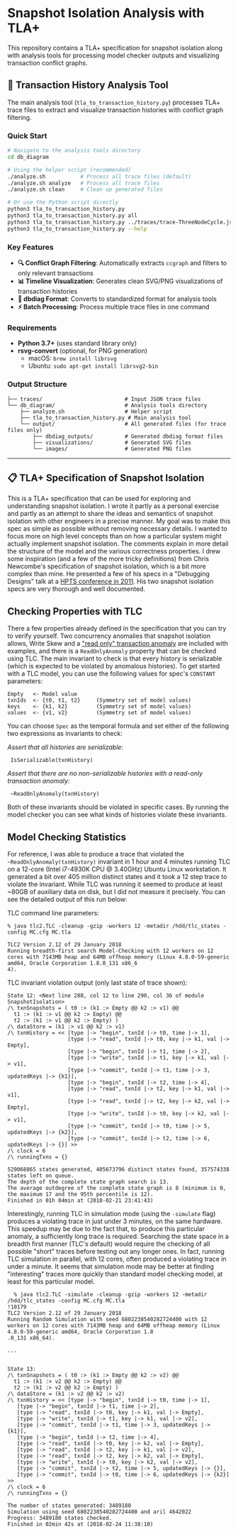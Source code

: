 # Snapshot Isolation Analysis with TLA+

This repository contains a TLA+ specification for snapshot isolation along with analysis tools for processing model checker outputs and visualizing transaction conflict graphs.

## 🔧 Transaction History Analysis Tool

The main analysis tool (`tla_to_transaction_history.py`) processes TLA+ trace files to extract and visualize transaction histories with conflict graph filtering.

### Quick Start

```bash
# Navigate to the analysis tools directory
cd db_diagram

# Using the helper script (recommended)
./analyze.sh           # Process all trace files (default)
./analyze.sh analyze   # Process all trace files  
./analyze.sh clean     # Clean up generated files

# Or use the Python script directly
python3 tla_to_transaction_history.py                                    # Process all traces (default)
python3 tla_to_transaction_history.py all                                # Process all traces
python3 tla_to_transaction_history.py ../traces/trace-ThreeNodeCycle.json # Process specific file
python3 tla_to_transaction_history.py --help                             # Get help
```

### Key Features

- **🔍 Conflict Graph Filtering**: Automatically extracts `ccgraph` and filters to only relevant transactions
- **📊 Timeline Visualization**: Generates clean SVG/PNG visualizations of transaction histories  
- **📝 dbdiag Format**: Converts to standardized format for analysis tools
- **⚡ Batch Processing**: Process multiple trace files in one command

### Requirements

- **Python 3.7+** (uses standard library only)
- **rsvg-convert** (optional, for PNG generation)
  - macOS: `brew install librsvg`  
  - Ubuntu: `sudo apt-get install librsvg2-bin`

### Output Structure
```
├── traces/                          # Input JSON trace files
└── db_diagram/                      # Analysis tools directory
    ├── analyze.sh                   # Helper script
    ├── tla_to_transaction_history.py # Main analysis tool
    └── output/                      # All generated files (for trace files only)
        ├── dbdiag_outputs/          # Generated dbdiag format files
        ├── visualizations/          # Generated SVG files  
        └── images/                  # Generated PNG files
```

---

## 📋 TLA+ Specification of Snapshot Isolation

This is a TLA+ specification that can be used for exploring and understanding snapshot isolation. I wrote it partly as a personal exercise and partly as an attempt to share the ideas and semantics of snapshot isolation with other engineers in a precise manner. My goal was to make this spec as simple as possible without removing necessary details. I wanted to focus more on high level concepts than on how a particular system might actually implement snapshot isolation. The comments explain in more detail the structure of the model and the various correctness properties. I drew some inspiration (and a few of the more tricky definitions) from Chris Newcombe's specification of snapshot isolation, which is a bit more complex than mine. He presented a few of his specs in a "Debugging Designs" talk at a [HPTS conference in 2011](http://hpts.ws/papers/2011/agenda.html). His two snapshot isolation specs are very thorough and well documented.

## Checking Properties with TLC

There a few properties already defined in the specification that you can try to verify yourself. Two concurrency anomalies that snapshot isolation allows, Write Skew and a ["read only" transaction anomaly](https://www.cs.umb.edu/~poneil/ROAnom.pdf) are included with examples, and there is a `ReadOnlyAnomaly` property that can be checked using TLC. The main invariant to check is that every history is serializable (which is expected to be violated by anomalous histories). To get started with a TLC model, you can use the following values for spec's `CONSTANT` parameters:

	Empty   <- Model value
	txnIds 	<- {t0, t1, t2}	    (Symmetry set of model values)
	keys 	<- {k1, k2}         (Symmetry set of model values)
	values 	<- {v1, v2}         (Symmetry set of model values)

You can choose `Spec` as the temporal formula and set either of the following two expressions as invariants to check:

*Assert that all histories are serializable:*

```tla
 IsSerializable(txnHistory)
 ```

*Assert that there are no non-serializable histories with a read-only transaction anomaly:*

```tla
 ~ReadOnlyAnomaly(txnHistory)
 ```

Both of these invariants should be violated in specific cases. By running the model checker you can see what kinds of histories violate these invariants.

## Model Checking Statistics

For reference, I was able to produce a trace that violated the `~ReadOnlyAnomaly(txnHistory)` invariant in 1 hour and 4 minutes running TLC on a 12-core (Intel i7-4930K CPU @ 3.40GHz) Ubuntu Linux workstation. It generated a bit over 405 million distinct states and it took a 12 step trace to violate the invariant. While TLC was running it seemed to produce at least ~80GB of auxiliary data on disk, but I did not measure it precisely. You can see the detailed output of this run below:

TLC command line parameters:
```
% java tlc2.TLC -cleanup -gzip -workers 12 -metadir /hdd/tlc_states -config MC.cfg MC.tla

TLC2 Version 2.12 of 29 January 2018
Running breadth-first search Model-Checking with 12 workers on 12 cores with 7143MB heap and 64MB offheap memory (Linux 4.8.0-59-generic amd64, Oracle Corporation 1.8.0_131 x86_6
4).
```

TLC invariant violation output (only last state of trace shown):

```
State 12: <Next line 288, col 12 to line 290, col 36 of module SnapshotIsolation>
/\ txnSnapshots = ( t0 :> (k1 :> Empty @@ k2 :> v1) @@
  t1 :> (k1 :> v1 @@ k2 :> Empty) @@
  t2 :> (k1 :> v1 @@ k2 :> Empty) )
/\ dataStore = (k1 :> v1 @@ k2 :> v1)
/\ txnHistory = << [type |-> "begin", txnId |-> t0, time |-> 1],
                   [type |-> "read", txnId |-> t0, key |-> k1, val |-> Empty],
                   [type |-> "begin", txnId |-> t1, time |-> 2],
                   [type |-> "write", txnId |-> t1, key |-> k1, val |-> v1],
                   [type |-> "commit", txnId |-> t1, time |-> 3, updatedKeys |-> {k1}],
                   [type |-> "begin", txnId |-> t2, time |-> 4],
                   [type |-> "read", txnId |-> t2, key |-> k1, val |-> v1],
                   [type |-> "read", txnId |-> t2, key |-> k2, val |-> Empty],
                   [type |-> "write", txnId |-> t0, key |-> k2, val |-> v1],
                   [type |-> "commit", txnId |-> t0, time |-> 5, updatedKeys |-> {k2}],
                   [type |-> "commit", txnId |-> t2, time |-> 6, updatedKeys |-> {}] >>
/\ clock = 6
/\ runningTxns = {}

529068865 states generated, 405673796 distinct states found, 357574338 states left on queue.
The depth of the complete state graph search is 13.
The average outdegree of the complete state graph is 8 (minimum is 0, the maximum 17 and the 95th percentile is 12).
Finished in 01h 04min at (2018-02-21 23:41:43)
```

Interestingly, running TLC in simulation mode (using the `-simulate` flag) produces a violating trace in just under 3 minutes, on the same hardware. This speedup may be due to the fact that, to produce this particular anomaly, a sufficiently long trace is required. Searching the state space in a breadth first manner (TLC's default) would require the checking of all possible "short" traces before testing out any longer ones. In fact, running TLC simulation in parallel, with 12 cores, often produced a violating trace in under a minute. It seems that simulation mode may be better at finding "interesting" traces more quickly than standard model checking model, at least for this particular model.

```
  % java tlc2.TLC -simulate -cleanup -gzip -workers 12 -metadir /hdd/tlc_states -config MC.cfg MC.tla                                                                      !10179
TLC2 Version 2.12 of 29 January 2018
Running Random Simulation with seed 6802238540282724400 with 12 workers on 12 cores with 7143MB heap and 64MB offheap memory (Linux 4.8.0-59-generic amd64, Oracle Corporation 1.8
.0_131 x86_64).

...


State 13:
/\ txnSnapshots = ( t0 :> (k1 :> Empty @@ k2 :> v2) @@
  t1 :> (k1 :> v2 @@ k2 :> Empty) @@
  t2 :> (k1 :> v2 @@ k2 :> Empty) )
/\ dataStore = (k1 :> v2 @@ k2 :> v2)
/\ txnHistory = << [type |-> "begin", txnId |-> t0, time |-> 1],
   [type |-> "begin", txnId |-> t1, time |-> 2],
   [type |-> "read", txnId |-> t0, key |-> k1, val |-> Empty],
   [type |-> "write", txnId |-> t1, key |-> k1, val |-> v2],
   [type |-> "commit", txnId |-> t1, time |-> 3, updatedKeys |-> {k1}],
   [type |-> "begin", txnId |-> t2, time |-> 4],
   [type |-> "read", txnId |-> t0, key |-> k2, val |-> Empty],
   [type |-> "read", txnId |-> t2, key |-> k1, val |-> v2],
   [type |-> "read", txnId |-> t2, key |-> k2, val |-> Empty],
   [type |-> "write", txnId |-> t0, key |-> k2, val |-> v2],
   [type |-> "commit", txnId |-> t2, time |-> 5, updatedKeys |-> {}],
   [type |-> "commit", txnId |-> t0, time |-> 6, updatedKeys |-> {k2}] >>
/\ clock = 6
/\ runningTxns = {}

The number of states generated: 3489180
Simulation using seed 6802238540282724400 and aril 4642022
Progress: 3489180 states checked.
Finished in 02min 42s at (2018-02-24 11:38:10)
```



